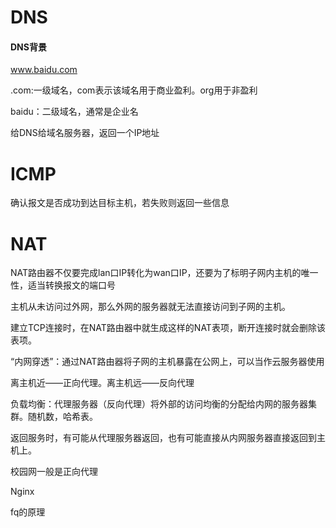 # DNS

#### DNS背景

www.baidu.com

.com:一级域名，com表示该域名用于商业盈利。org用于非盈利

baidu：二级域名，通常是企业名

给DNS给域名服务器，返回一个IP地址

# ICMP

确认报文是否成功到达目标主机，若失败则返回一些信息

# NAT

NAT路由器不仅要完成lan口IP转化为wan口IP，还要为了标明子网内主机的唯一性，适当转换报文的端口号

主机从未访问过外网，那么外网的服务器就无法直接访问到子网的主机。

建立TCP连接时，在NAT路由器中就生成这样的NAT表项，断开连接时就会删除该表项。

“内网穿透”：通过NAT路由器将子网的主机暴露在公网上，可以当作云服务器使用

离主机近——正向代理。离主机远——反向代理

负载均衡：代理服务器（反向代理）将外部的访问均衡的分配给内网的服务器集群。随机数，哈希表。

返回服务时，有可能从代理服务器返回，也有可能直接从内网服务器直接返回到主机上。

校园网一般是正向代理

Nginx

fq的原理